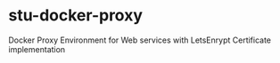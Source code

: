 # stu-docker-proxy
Docker Proxy Environment for Web services with LetsEnrypt Certificate implementation
